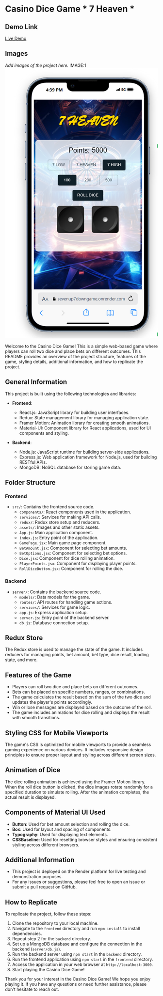 # Casino Dice Game * 7 Heaven *

## Demo Link

[Live Demo](https://sevenup7downgame.onrender.com)

## Images
*Add images of the project here.*
IMAGE:1 ![alt text](image.png)







Welcome to the Casino Dice Game! This is a simple web-based game where players can roll two dice and place bets on different outcomes. This README provides an overview of the project structure, features of the game, styling details, additional information, and how to replicate the project.

## General Information

This project is built using the following technologies and libraries:

- **Frontend**:
  - React.js: JavaScript library for building user interfaces.
  - Redux: State management library for managing application state.
  - Framer Motion: Animation library for creating smooth animations.
  - Material-UI: Component library for React applications, used for UI components and styling.
  
- **Backend**:
  - Node.js: JavaScript runtime for building server-side applications.
  - Express.js: Web application framework for Node.js, used for building RESTful APIs.
  - MongoDB: NoSQL database for storing game data.

## Folder Structure

### Frontend
- `src/`: Contains the frontend source code.
  - `components/`: React components used in the application.
  - `services/`: Services for making API calls.
  - `redux/`: Redux store setup and reducers.
  - `assets/`: Images and other static assets.
  - `App.js`: Main application component.
  - `index.js`: Entry point of the application.
  - `GamePage.jsx`: Main game page component.
  - `BetAmount.jsx`: Component for selecting bet amounts.
  - `BetOptions.jsx`: Component for selecting bet options.
  - `Dice.jsx`: Component for dice rolling animation.
  - `PlayerPoints.jsx`: Component for displaying player points.
  - `RollDiceButton.jsx`: Component for rolling the dice.

### Backend
- `server/`: Contains the backend source code.
  - `models/`: Data models for the game.
  - `routes/`: API routes for handling game actions.
  - `services/`: Services for game logic.
  - `app.js`: Express application setup.
  - `server.js`: Entry point of the backend server.
  - `db.js`: Database connection setup.

## Redux Store

The Redux store is used to manage the state of the game. It includes reducers for managing points, bet amount, bet type, dice result, loading state, and more.

## Features of the Game

- Players can roll two dice and place bets on different outcomes.
- Bets can be placed on specific numbers, ranges, or combinations.
- The game calculates the result based on the sum of the two dice and updates the player's points accordingly.
- Win or lose messages are displayed based on the outcome of the roll.
- The game includes animations for dice rolling and displays the result with smooth transitions.

## Styling CSS for Mobile Viewports

The game's CSS is optimized for mobile viewports to provide a seamless gaming experience on various devices. It includes responsive design principles to ensure proper layout and styling across different screen sizes.

## Animation of Dice

The dice rolling animation is achieved using the Framer Motion library. When the roll dice button is clicked, the dice images rotate randomly for a specified duration to simulate rolling. After the animation completes, the actual result is displayed.

## Components of Material UI Used

- **Button**: Used for bet amount selection and rolling the dice.
- **Box**: Used for layout and spacing of components.
- **Typography**: Used for displaying text elements.
- **CSSBaseline**: Used for resetting browser styles and ensuring consistent styling across different browsers.

## Additional Information

- This project is deployed on the Render platform for live testing and demonstration purposes.
- For any issues or suggestions, please feel free to open an issue or submit a pull request on GitHub.

## How to Replicate

To replicate the project, follow these steps:

1. Clone the repository to your local machine.
2. Navigate to the `frontend` directory and run `npm install` to install dependencies.
3. Repeat step 2 for the `backend` directory.
4. Set up a MongoDB database and configure the connection in the backend (`server/db.js`).
5. Run the backend server using `npm start` in the `backend` directory.
6. Run the frontend application using `npm start` in the `frontend` directory.
7. Access the application in your web browser at `http://localhost:3000`.
8. Start playing the Casino Dice Game!

Thank you for your interest in the Casino Dice Game! We hope you enjoy playing it. If you have any questions or need further assistance, please don't hesitate to reach out.